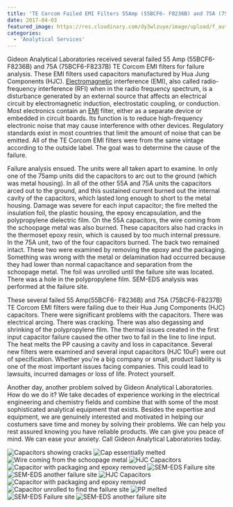 ```yaml
---
title: 'TE Corcom Failed EMI Filters 55Amp (55BCF6- F8236B) and 75A (75BCF6-F8237B)'
date: 2017-04-03
featured_image: https://res.cloudinary.com/dy3wlzuye/image/upload/f_auto,c_scale,w_250/v1/GideonLabs/Capacitors-showing-cracks.jpg
categories:
  - 'Analytical Services'
---
```


Gideon Analytical Laboratories received several failed 55 Amp (55BCF6- F8236B) and 75A (75BCF6-F8237B) TE Corcom EMI filters for failure analysis. These EMI filters used capacitors manufactured by Hua Jung Components (HJC). [Electromagnetic](https://en.wikipedia.org/wiki/Electromagnetic_interference) interference (EMI), also called radio-frequency interference (RFI) when in the radio frequency spectrum, is a disturbance generated by an external source that affects an electrical circuit by electromagnetic induction, electrostatic coupling, or conduction. Most electronics contain an [EMI](https://uk.tdk-lambda.com/faq/question.aspx?id=99) filter, either as a separate device or embedded in circuit boards. Its function is to reduce high-frequency electronic noise that may cause interference with other devices. Regulatory standards exist in most countries that limit the amount of noise that can be emitted. All of the TE Corcom EMI filters were from the same vintage according to the outside label. The goal was to determine the cause of the failure.

Failure analysis ensued. The units were all taken apart to examine. In only one of the 75amp units did the capacitors to arc out to the ground (which was metal housing). In all of the other 55A and 75A units the capacitors arced out to the ground, and this sustained current burned out the internal cavity of the capacitors, which lasted long enough to short to the metal housing. Damage was severe for each input capacitor; the fire melted the insulation foil, the plastic housing, the epoxy encapsulation, and the polypropylene dielectric film. On the 55A capacitors, the wire coming from the schoopage metal was also burned. These capacitors also had cracks in the thermoset epoxy resin, which is caused by too much internal pressure. In the 75A unit, two of the four capacitors burned. The back two remained intact. These two were examined by removing the epoxy and the packaging. Something was wrong with the metal or delamination had occurred because they had lower than normal capacitance and separation from the schoopage metal. The foil was unrolled until the failure site was located. There was a hole in the polypropylene film. SEM-EDS analysis was performed at the failure site.

These several failed 55 Amp(55BCF6- F8236B) and 75A (75BCF6-F8237B) TE Corcom EMI filters were failing due to their Hua Jung Components (HJC) capacitors. There were significant problems with the capacitors. There was electrical arcing. There was cracking. There was also degassing and shrinking of the polypropylene film. The thermal issues created in the first input capacitor failure caused the other two to fail in the line to line input. The heat melts the PP causing a cavity and loss in capacitance. Several new filters were examined and several input capacitors (HJC 10uF) were out of specification. Whether you're a big company or small, product liability is one of the most important issues facing companies. This could lead to lawsuits, incurred damages or loss of life. Protect yourself.

Another day, another problem solved by Gideon Analytical Laboratories. How do we do it? We take decades of experience working in the electrical engineering and chemistry fields and combine that with some of the most sophisticated analytical equipment that exists. Besides the expertise and equipment, we are genuinely interested and motivated in helping our costumers save time and money by solving their problems. We can help you rest assured knowing you have reliable products. We can give you peace of mind. We can ease your anxiety. Call Gideon Analytical Laboratories today.

![Capacitors showing cracks](https://res.cloudinary.com/dy3wlzuye/image/upload/f_auto,c_scale,w_300/GideonLabs/Capacitors-showing-cracks.jpg 'Capacitors showing cracks')
![Cap essentially melted](https://res.cloudinary.com/dy3wlzuye/image/upload/f_auto,c_scale,w_300/GideonLabs/Only-good-75A-unit.jpg 'Only good 75A unit')
![Wire coming from the schoopage metal](https://res.cloudinary.com/dy3wlzuye/image/upload/f_auto,c_scale,w_300/GideonLabs/Typical-damage-within-the-housing.jpg 'Typical damage within the housing')
![HJC Capacitors](https://res.cloudinary.com/dy3wlzuye/image/upload/f_auto,c_scale,w_300/GideonLabs/55A-units-arcing-to-the-housing.jpg '55A units arcing to the housing')
![Capacitor with packaging and epoxy removed](https://res.cloudinary.com/dy3wlzuye/image/upload/f_auto,c_scale,w_300/GideonLabs/Cap-essentially-melted.jpg 'Cap essentially melted')
![SEM-EDS Failure site](https://res.cloudinary.com/dy3wlzuye/image/upload/f_auto,c_scale,w_300/GideonLabs/75A-unit-two-back-capacitors-were-in-tact.jpg '75A unit two back capacitors were in tact')
![SEM-EDS another failure site](https://res.cloudinary.com/dy3wlzuye/image/upload/f_auto,c_scale,w_300/GideonLabs/Wire-coming-from-the-schoopage-metal.jpg 'Wire coming from the schoopage metal')
![HJC Capacitors](https://res.cloudinary.com/dy3wlzuye/image/upload/f_auto,c_scale,w_300/GideonLabs/HJC-Capacitors.jpg 'HJC Capacitors')
![Capacitor with packaging and epoxy removed](https://res.cloudinary.com/dy3wlzuye/image/upload/f_auto,c_scale,w_300/GideonLabs/Capacitor-with-packaging-and-epoxy-removed.jpg 'Capacitor with packaging and epoxy removed')
![Capacitor unrolled to find the failure site](https://res.cloudinary.com/dy3wlzuye/image/upload/f_auto,c_scale,w_300/GideonLabs/Capacitor-unrolled-to-find-the-failure-site.jpg 'Capacitor unrolled to find the failure site')
![PP melted](https://res.cloudinary.com/dy3wlzuye/image/upload/f_auto,c_scale,w_300/GideonLabs/PP-melted.jpg 'PP melted')
![SEM-EDS Failure site](https://res.cloudinary.com/dy3wlzuye/image/upload/f_auto,c_scale,w_300/GideonLabs/SEM-EDS-Failure-site.jpg 'SEM-EDS Failure site')
![SEM-EDS another failure site](https://res.cloudinary.com/dy3wlzuye/image/upload/f_auto,c_scale,w_300/GideonLabs/SEM-EDS-another-failure-site.jpg 'SEM-EDS another failure site')
